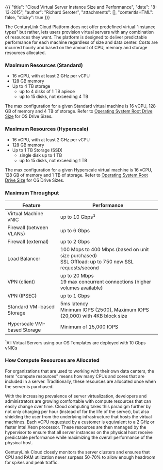 {{{
  "title": "Cloud Virtual Server Instance Size and Performance",
  "date": "8-13-2015",
  "author": "Richard Seroter",
  "attachments": [],
  "contentIsHTML": false,
  "sticky": true
}}}

The CenturyLink Cloud Platform does not offer predefined virtual "instance types" but rather, lets users provision virtual servers with any combination of resources they want. The platform is designed to deliver predictable performance for each machine regardless of size and data center. Costs are incurred hourly and based on the amount of CPU, memory and storage resources allocated.

### Maximum Resources (Standard)

* 16 vCPU, with at least 2 GHz per vCPU
* 128 GB memory
* Up to 4 TB storage
    * up to 4 disks of 1 TB apiece
    * up to 15 disks, not exceeding 4 TB

The max configuration for a given Standard virtual machine is 16 vCPU, 128 GB of memory and 4 TB of storage. Refer to [Operating System Root Drive Size](../Servers/operating-system-root-drive-size.md) for OS Drive Sizes.

### Maximum Resources (Hyperscale)

* 16 vCPU, with at least 2 GHz per vCPU
* 128 GB memory
* Up to 1 TB Storage (SSD)
    * single disk up to 1 TB
    * up to 15 disks, not exceeding 1 TB

The max configuration for a given Hyperscale virtual machine is 16 vCPU, 128 GB of memory and 1 TB of storage. Refer to [Operating System Root Drive Size](../Servers/operating-system-root-drive-size.md) for OS Drive Sizes.

### Maximum Throughput

Feature|Performance
----------------------------|-----------------
Virtual Machine vNIC        | up to 10 Gbps<sup>1</sup>
Firewall (between VLANs)  	| up to 6 Gbps
Firewall (external) 		  	| up to 2 Gbps
Load Balancer						   	| 100 Mbps to 400 Mbps (based on unit size purchased)<br>SSL Offload: up to 750 new SSL requests/second
VPN (client)							  | up to 20 Mbps<br>19 max concurrent connections (higher volumes available)
VPN (IPSEC)                 | up to 1 Gbps
Standard VM-based Storage   | 5ms latency<br>Minimum IOPS (2500), Maximum IOPS (20,000) with 4KB block size
Hyperscale VM-based Storage | Minimum of 15,000 IOPS

<sup>1</sup>All Virtual Servers using our OS Templates are deployed with 10 Gbps vNICs

### How Compute Resources are Allocated

For organizations that are used to working with their own data centers, the term "compute resources" means how many CPUs and cores that are included in a server. Traditionally, these resources are allocated once when the server is purchased.

With the increasing prevalence of server virtualization, developers and administrators are growing comfortable with compute resources that can easily change over time. Cloud computing takes this paradigm further by not only charging per hour (instead of for the life of the server), but also shielding the user from the underlying infrastructure that hosts the virtual machines. Each vCPU requested by a customer is equivalent to a 2 GHz or faster Intel Xeon processor. These resources are then managed by the hypervisor to ensure that all server instances on the physical host receive predictable performance while maximizing the overall performance of the physical host.

CenturyLink Cloud closely monitors the server clusters and ensures that CPU and RAM utilization never surpass 50-70% to allow enough headroom for spikes and peak traffic.
